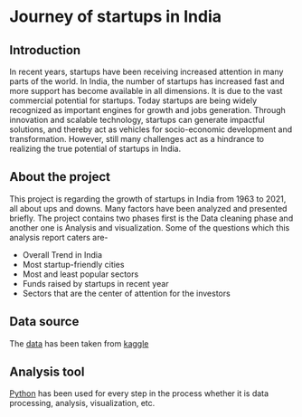 # Journey of startups in India
## Introduction
In recent years, startups have been receiving increased attention in many parts of the world. In India, the number of startups has increased fast and more support has become available in all dimensions. It is due to the vast commercial potential for startups. Today startups are being widely recognized as important engines for growth and jobs generation. Through innovation and scalable technology, startups can generate impactful solutions, and thereby act as vehicles for socio-economic development and transformation. However, still many challenges act as a hindrance to realizing the true potential of startups in India.

## About the project
This project is regarding the growth of startups in India from 1963 to 2021, all about ups and downs. Many factors have been analyzed and presented briefly. The project contains two phases first is the Data cleaning phase and another one is Analysis and visualization. Some of the questions which this analysis report caters are-
* Overall Trend in India
* Most startup-friendly cities
* Most and least popular sectors
* Funds raised by startups in recent year
* Sectors that are the center of attention for the investors

## Data source
The [data](https://www.kaggle.com/datasets/soumyadipghorai/indian-startup-boom) has been taken from [kaggle](http://www.kaggle.com/)

## Analysis tool
[Python](https://www.python.org/) has been used for every step in the process whether it is data processing, analysis, visualization, etc.
